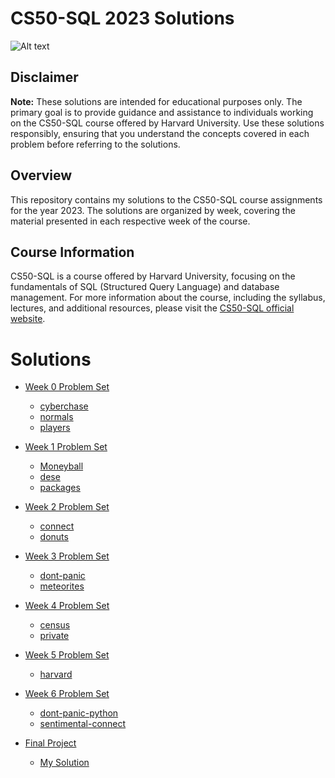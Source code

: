 # CS50-SQL 2023 Solutions

![Alt text](https://certificates.cs50.io/8001c00f-8d49-4aba-b175-740c8b6771a6.png?size=a4) 

## Disclaimer
**Note:** These solutions are intended for educational purposes only. The primary goal is to provide guidance and assistance to individuals working on the CS50-SQL course offered by Harvard University. Use these solutions responsibly, ensuring that you understand the concepts covered in each problem before referring to the solutions.

## Overview
This repository contains my solutions to the CS50-SQL course assignments for the year 2023. The solutions are organized by week, covering the material presented in each respective week of the course.

## Course Information
CS50-SQL is a course offered by Harvard University, focusing on the fundamentals of SQL (Structured Query Language) and database management. For more information about the course, including the syllabus, lectures, and additional resources, please visit the [CS50-SQL official website](https://cs50.harvard.edu/sql/).

# Solutions
- [Week 0 Problem Set](https://cs50.harvard.edu/sql/2024/psets/0/)
  - [cyberchase](https://github.com/tehraym/CS50-SQL/tree/5a2b681cde491647af16d22f8ab4be6e3a78c50b/Week_0/cyberchase)
  - [normals](https://github.com/tehraym/CS50-SQL/tree/5a2b681cde491647af16d22f8ab4be6e3a78c50b/Week_0/normals)
  - [players](https://github.com/tehraym/CS50-SQL/tree/5a2b681cde491647af16d22f8ab4be6e3a78c50b/Week_0/players)

- [Week 1 Problem Set](https://cs50.harvard.edu/sql/2024/psets/1/)
  - [Moneyball](https://github.com/tehraym/CS50-SQL/tree/5a2b681cde491647af16d22f8ab4be6e3a78c50b/Week_1/moneyball)
  - [dese](https://github.com/tehraym/CS50-SQL/tree/5a2b681cde491647af16d22f8ab4be6e3a78c50b/Week_1/dese)
  - [packages](https://github.com/tehraym/CS50-SQL/tree/5a2b681cde491647af16d22f8ab4be6e3a78c50b/Week_1/packages)

- [Week 2 Problem Set](https://cs50.harvard.edu/sql/2024/psets/2/)
  - [connect](https://github.com/tehraym/CS50-SQL/tree/5a2b681cde491647af16d22f8ab4be6e3a78c50b/Week_2/connect)
  - [donuts](https://github.com/tehraym/CS50-SQL/tree/5a2b681cde491647af16d22f8ab4be6e3a78c50b/Week_2/donuts)

- [Week 3 Problem Set](https://cs50.harvard.edu/sql/2024/psets/3/)
  - [dont-panic](https://github.com/tehraym/CS50-SQL/tree/5a2b681cde491647af16d22f8ab4be6e3a78c50b/Week_3/dont-panic)
  - [meteorites](https://github.com/tehraym/CS50-SQL/tree/5a2b681cde491647af16d22f8ab4be6e3a78c50b/Week_3/meteorites)

- [Week 4 Problem Set](https://cs50.harvard.edu/sql/2024/psets/4/)
  - [census](https://github.com/tehraym/CS50-SQL/tree/5a2b681cde491647af16d22f8ab4be6e3a78c50b/Week_4/census)
  - [private](https://github.com/tehraym/CS50-SQL/tree/5a2b681cde491647af16d22f8ab4be6e3a78c50b/Week_4/private)

- [Week 5 Problem Set](https://cs50.harvard.edu/sql/2024/psets/5/)
  - [harvard](https://github.com/tehraym/CS50-SQL/tree/5a2b681cde491647af16d22f8ab4be6e3a78c50b/Week_5/harvard)

- [Week 6 Problem Set](https://cs50.harvard.edu/sql/2024/psets/6/)
  - [dont-panic-python](https://github.com/tehraym/CS50-SQL/tree/5a2b681cde491647af16d22f8ab4be6e3a78c50b/Week_6/dont-panic-python)
  - [sentimental-connect](https://github.com/tehraym/CS50-SQL/tree/5a2b681cde491647af16d22f8ab4be6e3a78c50b/Week_6/sentimental-connect)

- [Final Project](https://cs50.harvard.edu/sql/2024/project/)
  - [My Solution](https://github.com/tehraym/CS50-SQL/tree/5a2b681cde491647af16d22f8ab4be6e3a78c50b/Final_Project)